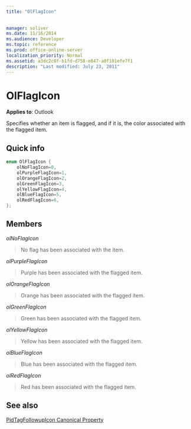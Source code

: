 ```yaml
---
title: "OlFlagIcon"
 
 
manager: soliver
ms.date: 11/16/2014
ms.audience: Developer
ms.topic: reference
ms.prod: office-online-server
localization_priority: Normal
ms.assetid: a3dc2c0f-b1fd-d758-e847-a0f101efe7f1
description: "Last modified: July 23, 2011"
---
```


# OlFlagIcon

  
  
**Applies to**: Outlook 
  
Specifies whether an item is flagged, and if it is, the color associated with the flagged item.
  
## Quick info

```cpp
enum OlFlagIcon { 
    olNoFlagIcon=0, 
    olPurpleFlagIcon=1, 
    olOrangeFlagIcon=2, 
    olGreenFlagIcon=3, 
    olYellowFlagIcon=4, 
    olBlueFlagIcon=5, 
    olRedFlagIcon=6, 
}; 

```

## Members

 _olNoFlagIcon_
  
> No flag has been associated with the item.
    
 _olPurpleFlagIcon_
  
> Purple has been associated with the flagged item.
    
 _olOrangeFlagIcon_
  
> Orange has been associated with the flagged item.
    
 _olGreenFlagIcon_
  
> Green has been associated with the flagged item.
    
 _olYellowFlagIcon_
  
> Yellow has been associated with the flagged item.
    
 _olBlueFlagIcon_
  
> Blue has been associated with the flagged item.
    
 _olRedFlagIcon_
  
> Red has been associated with the flagged item.
    
## See also



[PidTagFollowupIcon Canonical Property](pidtagfollowupicon-canonical-property.md)

